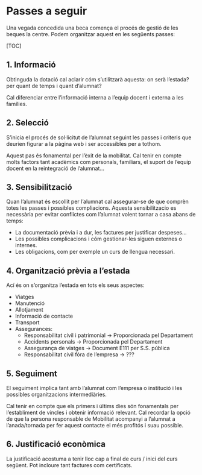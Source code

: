 # Passes a seguir

Una vegada concedida una beca comença el procés de gestió de les beques la centre. Podem organitzar aquest en les següents passes: 

[TOC]

## 1. Informació 

Obtinguda la dotació cal aclarir cóm s’utilitzarà aquesta: on serà l’estada? per quant de temps i quant d’alumnat? 

Cal diferenciar entre l’informació interna a l’equip docent i externa a les famílies. 

## 2. Selecció

S’inicia el procés de sol·licitut de l’alumnat seguint les passes i criteris que deurien figurar a la pàgina web i ser accessibles per a tothom. 

Aquest pas és fonamental per l’èxit de la mobilitat. Cal tenir en compte molts factors tant acadèmics com personals, familiars, el suport de l’equip docent en la reintegració de l’alumnat… 

## 3. Sensibilització

Quan l’alumnat és escollit per l’alumnat cal assegurar-se de que comprèn totes les passes i possibles compliacions. Aquesta sensibilitzacio es necessària per evitar conflictes com l’alumnat volent tornar a casa abans de temps:  

- La documentació prèvia i a dur, les factures per justificar despeses…
- Les possibles complicacions i cóm gestionar-les siguen externes o internes. 
- Les obligacions, com per exemple un curs de llengua necessari.

## 4. Organització prèvia a l’estada

Ací és on s’organitza l’estada en tots els seus aspectes: 

- Viatges
- Manutenció
- Allotjament
- Informació de contacte
- Transport
- Assegurances:
    - Responsabilitat civil i patrimonial → Proporcionada pel Departament
    - Accidents personals → Proporcionada pel Departament
    - Assegurança de viatges → Document E111 per S.S. pública 
    - Responsabilitat civil fóra de l’empresa → ??? 

## 5. Seguiment

El seguiment implica tant amb l’alumnat com l’empresa o institució i les possibles organitzacions intermediàries. 

Cal tenir en compte que els primers i últims dies són fonamentals per l’establiment de vincles i obtenir informació relevant. Cal recordar la opció de que la persona responsable de Mobilitat acompanyi a l’alumnat a l’anada/tornada per fer aquest contacte el més profitós i suau possible. 

## 6. Justificació econòmica

La justificació acostuma a tenir lloc cap a final de curs / inici del curs següent. Pot incloure tant factures com certificats.  

